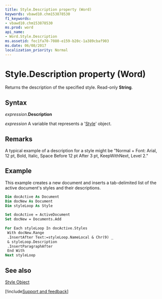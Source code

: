 ```yaml
---
title: Style.Description property (Word)
keywords: vbawd10.chm153878530
f1_keywords:
- vbawd10.chm153878530
ms.prod: word
api_name:
- Word.Style.Description
ms.assetid: fec1fa70-7080-e159-b20c-1a389cbaf903
ms.date: 06/08/2017
localization_priority: Normal
---
```



# Style.Description property (Word)

Returns the description of the specified style. Read-only  **String**.


## Syntax

_expression_.**Description**

 _expression_ A variable that represents a '[Style](Word.Style.md)' object.


## Remarks

A typical example of a description for a style might be "Normal + Font: Arial, 12 pt, Bold, Italic, Space Before 12 pt After 3 pt, KeepWithNext, Level 2."


## Example

This example creates a new document and inserts a tab-delimited list of the active document's styles and their descriptions.


```vb
Dim docActive As Document 
Dim docNew As Document 
Dim styleLoop As Style 
 
Set docActive = ActiveDocument 
Set docNew = Documents.Add 
 
For Each styleLoop In docActive.Styles 
 With docNew.Range 
 .InsertAfter Text:=styleLoop.NameLocal & Chr(9) _ 
 & styleLoop.Description 
 .InsertParagraphAfter 
 End With 
Next styleLoop
```


## See also


[Style Object](Word.Style.md)

[!include[Support and feedback](~/includes/feedback-boilerplate.md)]